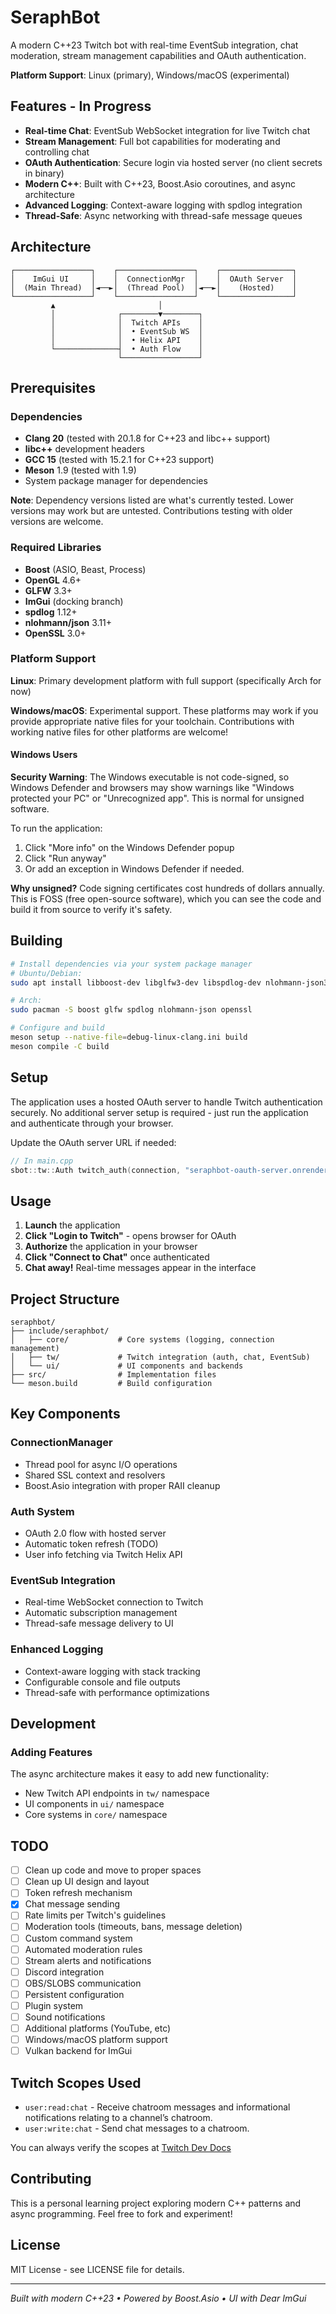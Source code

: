# SeraphBot

A modern C++23 Twitch bot with real-time EventSub integration, chat moderation, stream management capabilities and OAuth authentication.

**Platform Support**: Linux (primary), Windows/macOS (experimental)

## Features - In Progress

- **Real-time Chat**: EventSub WebSocket integration for live Twitch chat
- **Stream Management**: Full bot capabilities for moderating and controlling chat
- **OAuth Authentication**: Secure login via hosted server (no client secrets in binary)
- **Modern C++**: Built with C++23, Boost.Asio coroutines, and async architecture
- **Advanced Logging**: Context-aware logging with spdlog integration
- **Thread-Safe**: Async networking with thread-safe message queues

## Architecture

```
┌─────────────────┐    ┌─────────────────┐    ┌────────────────┐
│    ImGui UI     │    │  ConnectionMgr  │    │  OAuth Server  │
│  (Main Thread)  │◄──►│  (Thread Pool)  │◄──►│    (Hosted)    │
└─────────────────┘    └─────────────────┘    └────────────────┘
         ▲                       │
         │              ┌────────▼────────┐
         │              │  Twitch APIs    │
         │              │  • EventSub WS  │
         │              │  • Helix API    │
         └──────────────┤  • Auth Flow    │
                        └─────────────────┘
```

## Prerequisites

### Dependencies
- **Clang 20** (tested with 20.1.8 for C++23 and libc++ support)
- **libc++** development headers
- **GCC 15** (tested with 15.2.1 for C++23 support)
- **Meson** 1.9 (tested with 1.9)
- System package manager for dependencies

**Note**: Dependency versions listed are what's currently tested. Lower versions may work but are untested. Contributions testing with older versions are welcome.

### Required Libraries
- **Boost** (ASIO, Beast, Process)
- **OpenGL** 4.6+
- **GLFW** 3.3+
- **ImGui** (docking branch)
- **spdlog** 1.12+
- **nlohmann/json** 3.11+
- **OpenSSL** 3.0+

### Platform Support

**Linux**: Primary development platform with full support (specifically Arch for now)

**Windows/macOS**: Experimental support. These platforms may work if you provide appropriate native files for your toolchain. Contributions with working native files for other platforms are welcome!

#### Windows Users

**Security Warning**: The Windows executable is not code-signed, so Windows Defender and browsers may show warnings like "Windows protected your PC" or "Unrecognized app". This is normal for unsigned software.

To run the application:
1. Click "More info" on the Windows Defender popup
2. Click "Run anyway"
3. Or add an exception in Windows Defender if needed.

**Why unsigned?** Code signing certificates cost hundreds of dollars annually. This is FOSS (free open-source software), which you can see the code and build it from source to verify it's safety.

## Building

```bash
# Install dependencies via your system package manager
# Ubuntu/Debian:
sudo apt install libboost-dev libglfw3-dev libspdlog-dev nlohmann-json3-dev libssl-dev

# Arch:
sudo pacman -S boost glfw spdlog nlohmann-json openssl

# Configure and build
meson setup --native-file=debug-linux-clang.ini build
meson compile -C build
```

## Setup

The application uses a hosted OAuth server to handle Twitch authentication securely. No additional server setup is required - just run the application and authenticate through your browser.

Update the OAuth server URL if needed:
```cpp
// In main.cpp
sbot::tw::Auth twitch_auth(connection, "seraphbot-oauth-server.onrender.com");
```

## Usage

1. **Launch** the application
2. **Click "Login to Twitch"** - opens browser for OAuth
3. **Authorize** the application in your browser
4. **Click "Connect to Chat"** once authenticated
5. **Chat away!** Real-time messages appear in the interface

## Project Structure

```
seraphbot/
├── include/seraphbot/
│   ├── core/           # Core systems (logging, connection management)
│   ├── tw/             # Twitch integration (auth, chat, EventSub)
│   └── ui/             # UI components and backends
├── src/                # Implementation files
└── meson.build         # Build configuration
```

## Key Components

### ConnectionManager
- Thread pool for async I/O operations
- Shared SSL context and resolvers
- Boost.Asio integration with proper RAII cleanup

### Auth System
- OAuth 2.0 flow with hosted server
- Automatic token refresh (TODO)
- User info fetching via Twitch Helix API

### EventSub Integration
- Real-time WebSocket connection to Twitch
- Automatic subscription management
- Thread-safe message delivery to UI

### Enhanced Logging
- Context-aware logging with stack tracking
- Configurable console and file outputs
- Thread-safe with performance optimizations

## Development

### Adding Features
The async architecture makes it easy to add new functionality:
- New Twitch API endpoints in `tw/` namespace
- UI components in `ui/` namespace
- Core systems in `core/` namespace

## TODO

- [ ] Clean up code and move to proper spaces
- [ ] Clean up UI design and layout
- [ ] Token refresh mechanism
- [x] Chat message sending
- [ ] Rate limits per Twitch's guidelines
- [ ] Moderation tools (timeouts, bans, message deletion)
- [ ] Custom command system
- [ ] Automated moderation rules
- [ ] Stream alerts and notifications
- [ ] Discord integration
- [ ] OBS/SLOBS communication
- [ ] Persistent configuration
- [ ] Plugin system
- [ ] Sound notifications
- [ ] Additional platforms (YouTube, etc)
- [ ] Windows/macOS platform support
- [ ] Vulkan backend for ImGui

## Twitch Scopes Used

- `user:read:chat` - Receive chatroom messages and informational notifications relating to a channel’s chatroom.
- `user:write:chat` - Send chat messages to a chatroom.

You can always verify the scopes at [Twitch Dev Docs](https://dev.twitch.tv/docs/authentication/scopes/)

## Contributing

This is a personal learning project exploring modern C++ patterns and async programming. Feel free to fork and experiment!

## License

MIT License - see LICENSE file for details.

---

*Built with modern C++23 • Powered by Boost.Asio • UI with Dear ImGui*
